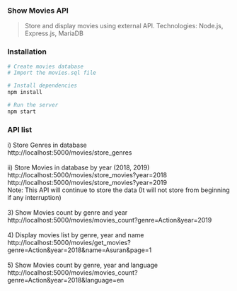 ### Show Movies API
> Store and display movies using external API. Technologies: Node.js, Express.js, MariaDB 

### Installation
```bash
# Create movies database
# Import the movies.sql file

# Install dependencies
npm install

# Run the server
npm start
```
### API list

i) Store Genres in database <br />
http://localhost:5000/movies/store_genres <br />
 <br />
ii) Store Movies in database by year (2018, 2019) <br />
http://localhost:5000/movies/store_movies?year=2018 <br />
http://localhost:5000/movies/store_movies?year=2019 <br />
Note: This API will continue to store the data (It will not store from beginning if any interruption) <br />
 <br />
3) Show Movies count by genre and year <br />
http://localhost:5000/movies/movies_count?genre=Action&year=2019 <br />
 <br />
4) Display movies list by genre, year and name <br />
http://localhost:5000/movies/get_movies?genre=Action&year=2018&name=Asuran&page=1 <br />
 <br />
5) Show Movies count by genre, year and language <br />
http://localhost:5000/movies/movies_count?genre=Action&year=2018&language=en <br />
